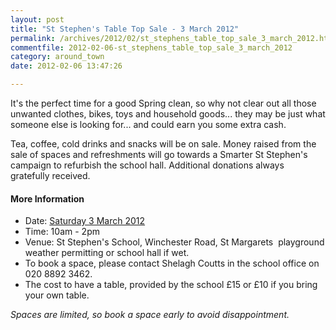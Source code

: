 ```yaml
---
layout: post
title: "St Stephen's Table Top Sale - 3 March 2012"
permalink: /archives/2012/02/st_stephens_table_top_sale_3_march_2012.html
commentfile: 2012-02-06-st_stephens_table_top_sale_3_march_2012
category: around_town
date: 2012-02-06 13:47:26

---
```


It's the perfect time for a good Spring clean, so why not clear out all those unwanted clothes, bikes, toys and household goods... they may be just what someone else is looking for... and could earn you some extra
cash.

Tea, coffee, cold drinks and snacks will be on sale. Money raised from the sale of spaces and refreshments will go towards a Smarter St Stephen's campaign to refurbish the school hall. Additional donations always gratefully received.

#### More Information

-   Date: [Saturday 3 March 2012](https://stmargarets.london/event/event/200705143209)
-   Time: 10am - 2pm
-   Venue: St Stephen's School, Winchester Road, St Margarets ­ playground weather permitting or school hall if wet.
-   To book a space, please contact Shelagh Coutts in the school office
    on 020 8892 3462.
-   The cost to have a table, provided by the school £15 or £10 if you bring your own table.

*Spaces are limited, so book a space early to avoid disappointment.*
